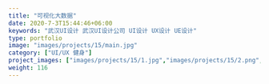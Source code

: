 ```yaml
---
title: "可视化大数据"
date: 2020-7-3T15:44:46+06:00
keywords: "武汉UI设计 武汉UI设计公司 UI设计 UX设计 UE设计"
type: portfolio
image: "images/projects/15/main.jpg"
category: ["UI/UX 健身"]
project_images: ["images/projects/15/1.jpg","images/projects/15/2.png","images/projects/15/3.png"]
weight: 116
---
```


